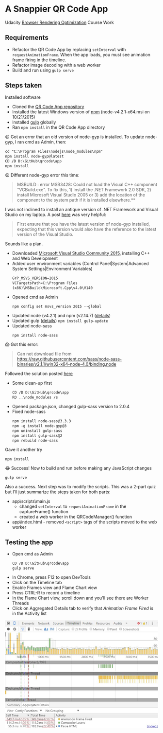 # A Snappier QR Code App
Udacity [Browser Rendering Optimization](https://www.udacity.com/course/browser-rendering-optimization--ud860) Course Work

## Requirements
* Refactor the QR Code App by replacing `setInterval` with `requestAnimationFrame`. When the app loads, you must see animation frame firing in the timeline.
* Refactor image decoding with a web worker
* Build and run using `gulp serve`

## Steps taken

Installed software
* Cloned the [QR Code App repository](https://github.com/udacity/qrcode)
* Installed the latest Windows version of [npm](https://github.com/npm/npm) (node-v4.2.1-x64.msi on 10/21/2015)
* Installed [gulp](https://github.com/gulpjs/gulp/blob/master/docs/getting-started.md) globally
* Ran `npm install` in the QR Code App directory

:frowning: Got an error that an old version of node-gyp is installed. To update node-gyp, I ran cmd as Admin, then:
```
cd "C:\Program Files\nodejs\node_modules\npm"
npm install node-gyp@latest
CD /D D:\GitHub\qrcode\app
npm install
```

:frowning: Different node-gyp error this time:
>MSBUILD : error MSB3428: Could not load the Visual C++ component "VCBuild.exe". To fix this, 1) install the .NET Framework 2.0 SDK, 2) install Microsoft Visual Studio 2005 or 3) add the location of the component to the system path if it is installed elsewhere.**

I was not inclined to install an antique version of .NET Framework and Visual Studio on my laptop. A post [here](https://github.com/npm/npm/issues/8169) was very helpful:
>First ensure that you have the latest version of node-gyp installed, expecting that this version would also have the reference to the latest version of the Visual Studio.

Sounds like a plan.
* Downloaded [Microsoft Visual Studio Community 2015](https://www.visualstudio.com/downloads/download-visual-studio-vs), installing C++ and Web Development
* Added user environment variables (Control Panel|System|Advanced System Settings|Environment Variables)
    ```
    GYP_MSVS_VERSION=2015
    VCTargetsPath=C:\Program Files (x86)\MSBuild\Microsoft.Cpp\v4.0\V140
    ```
* Opened cmd as Admin
    ```
    npm config set msvs_version 2015 --global
    ```
* Updated node (v4.2.1) and npm (v2.14.7) ([details](https://docs.npmjs.com/getting-started/installing-node))
* Updated gulp ([details](https://www.npmjs.com/package/gulp-update))
      ```
      npm install gulp-update
      ```
* Updated node-sass
    ```
    npm install node-sass
    ```

:scream: Got this error:
>Can not download file from https://raw.githubusercontent.com/sass/node-sass-binaries/v2.1.1/win32-x64-node-4.0/binding.node

Followed the solution posted [here](http://devquestion.tk/32552499/error-running-gulp-sass.html)
* Some clean-up first
    ```
    CD /D D:\GitHub\qrcode\app
    RD ..\node_modules /s
    ```
* Opened package.json, changed gulp-sass version to 2.0.4
* Fixed node-sass
    ```
    npm install node-sass@3.3.3
    npm -g install node-gyp@3
    npm uninstall gulp-sass
    npm install gulp-sass@2
    npm rebuild node-sass
    ```

Gave it another try
```
npm install
```

:joy: Success! Now to build and run before making any JavaScript changes
```
gulp serve
```

Also a success.  Next step was to modify the scripts.  This was a 2-part quiz but I'll just summarize the steps taken for both parts:
* app\scripts\main.js
  - changed `setInterval` to `requestAnimationFrame` in the captureFrame() function
  - created a web worker in the QRCodeManager() function
* app\index.html - removed `<script>` tags of the scripts moved to the web worker

## Testing the app
* Open cmd as Admin
    ```
    CD /D D:\GitHub\qrcode\app
    gulp serve
    ```
* In Chrome, press F12 to open DevTools
* Click on the Timeline tab
* Enable Frames view and Flame Chart view
* Press CTRL-R to record a timeline
* In the Flame Chart view, scroll down and you'll see there are Worker Threads
* Click on Aggregated Details tab to verify that *Animation Frame Fired* is in the Activity list

![sample timeline](app/images/screenshots/timeline.jpg "Nexus 5 emulator")
